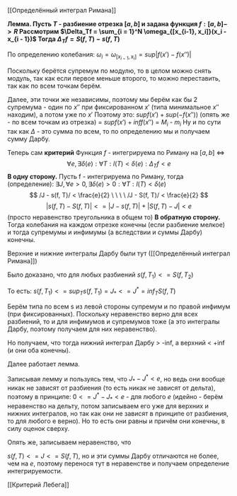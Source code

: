 [[Определённый интеграл Римана]]


**Лемма. 
Пусть $T$ - разбиение отрезка $[a, b]$ и задана функция $f : [a, b] -> R$
Рассмотрим $\Delta_Tf = \sum_{i = 1}^N \omega_{[x_{i-1}, x_i]}(x_i - x_{i - 1})$
Тогда $\Delta_Tf = S(f, T) - s(f, T)$**

По определению колебания:
$\omega_i = \omega_{[x_{i-1}, x_i]} = sup | f(x') - f(x'')|$

Поскольку берётся супремум по модулю, то в целом можно снять модуль, так как если первое меньше второго, то можно переставить, так как по всем точкам берём.

Далее, эти точки же независимы, поэтому мы берём как бы 2 супремума - один по $x''$ при фиксированном $x'$ (типа минимальное $x''$ находим), а потом уже по $x'$
Поэтому это: $sup f(x') + sup(-f(x''))$ (опять же - по всем точкам из отрезка) = $sup f(x') + inf f(x'')$ = $M_i$ - $m_i$
Ну и по сути так как $\Delta$ - это сумма по всем, то по определению мы и получаем сумму Дарбу.

Теперь сам **критерий**
Функция $f$ - интегрируема по Риману на $[a, b]$ <=>
$$
\forall e, \exists \delta(e) : \forall T : l(T) < \delta(e) : \Delta_Tf < e
$$
**В одну сторону.**
Пусть f - интегрируема по Риману, тогда (определение):
$\exists J, \forall e > 0, \exists \delta(e) > 0 : \forall T : l(T) < \delta(e)$
$$
/J - s(f, T)/ < \frac{e}{2} \ \ \ \
/J - S(f, T)/ < \frac{e}{2}
$$
$$
|s(f, T) - S(f, T)| <= |J - s(f, T)| + |S(f, T) - J| < e
$$
(просто неравенство треугольника в общем то)
**В обратную сторону.**
Тогда колебания на каждом отрезке конечны (если разбиение мелкое) и тогда супремумы и инфимумы (а вследствии и суммы Дарбу) конечны.

Верхние и нижние интегралы Дарбу были тут ([[Определённый интеграл Римана]])

Было доказано, что для любых разбиений $s(f, T_1) <= S(f, T_2)$

То есть: $s(f, T_1) <= sup_T s(f, T_1) = J_* <= J^* = inf_T S(f, T)$

Берём типа по всем s из левой стороны супремум и по правой инфимум (при фиксированных).
Поскольку неравенство верно для всех разбиений, то и для инфимумов и супремумов тоже (а это интегралы Дарбу, поэтому получаем для них неравенство).

Но получаем, что тогда нижний интеграл Дарбу > -inf, а верхний < +inf (и они оба конечны).

Далее работает лемма.

Записывая лемму и пользуясь тем, что $J_* - J^* < e$, но ведь они вообще никак не зависят от разбиения (то есть никак не зависят от дельта), поэтому в принципе:
$0 <= J^* - J_* < e$ - для любого $e$ 
(идейно - берём неравенство на дельту, потом записываем его уже для верхних и нижних интегралов, но так как они не зависят в принципе от разбиения, то для любого e верно).
Но то есть они равны и причём они конечны, в силу оценок сверху.

Опять же, записываем неравенство, что

$s(f, T) <= J <= S(f, T)$, но и эти суммы Дарбу отличаются не более, чем на $e$, поэтому перенося тут в неравенстве и получаем определение интегрируемости.

[[Критерий Лебега]]














